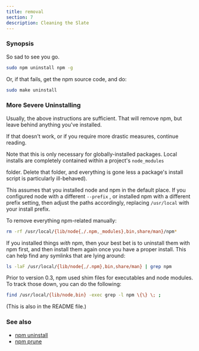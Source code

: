 ```yaml
---
title: removal
section: 7
description: Cleaning the Slate
---
```


### Synopsis

So sad to see you go.

``` bash
sudo npm uninstall npm -g
```

Or, if that fails, get the npm source code, and do:

``` bash
sudo make uninstall
```

### More Severe Uninstalling

Usually, the above instructions are sufficient.  That will remove
npm, but leave behind anything you've installed.

If that doesn't work, or if you require more drastic measures, 
continue reading.

Note that this is only necessary for globally-installed packages.  Local
installs are completely contained within a project's `node_modules`

folder.  Delete that folder, and everything is gone less a package's
install script is particularly ill-behaved).

This assumes that you installed node and npm in the default place.  If
you configured node with a different `--prefix` , or installed npm with a
different prefix setting, then adjust the paths accordingly, replacing
`/usr/local` with your install prefix.

To remove everything npm-related manually:

``` bash
rm -rf /usr/local/{lib/node{,/.npm,_modules},bin,share/man}/npm*
```

If you installed things *with* npm, then your best bet is to uninstall
them with npm first, and then install them again once you have a
proper install.  This can help find any symlinks that are lying
around:

``` bash
ls -laF /usr/local/{lib/node{,/.npm},bin,share/man} | grep npm
```

Prior to version 0.3, npm used shim files for executables and node
modules.  To track those down, you can do the following:

``` bash
find /usr/local/{lib/node,bin} -exec grep -l npm \{\} \; ;
```

(This is also in the README file.)

### See also

* [npm uninstall](/commands/npm-uninstall)
* [npm prune](/commands/npm-prune)
